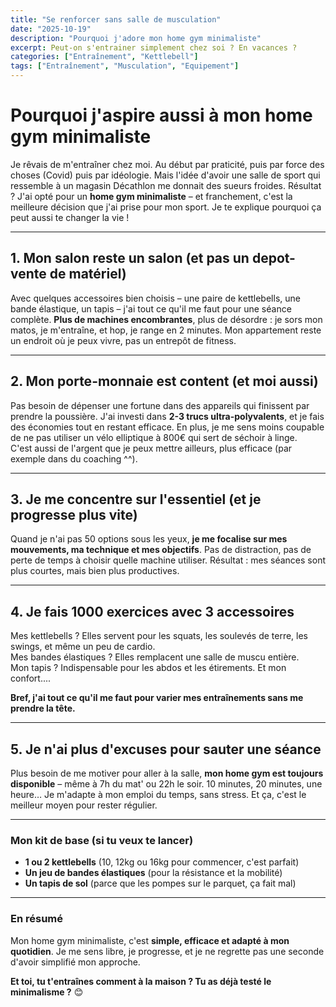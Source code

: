```yaml
---
title: "Se renforcer sans salle de musculation"
date: "2025-10-19"
description: "Pourquoi j'adore mon home gym minimaliste"
excerpt: Peut-on s'entrainer simplement chez soi ? En vacances ?
categories: ["Entraînement", "Kettlebell"]
tags: ["Entraînement", "Musculation", "Equipement"]
---
```

# Pourquoi j'aspire aussi à mon home gym minimaliste  

Je rêvais de m'entraîner chez moi. Au début par praticité, puis par force des choses (Covid) puis par idéologie. Mais l'idée d'avoir une salle de sport qui ressemble à un magasin Décathlon me donnait des sueurs froides. Résultat ? J'ai opté pour un **home gym minimaliste** – et franchement, c'est la meilleure décision que j'ai prise pour mon sport. Je te explique pourquoi ça peut aussi te changer la vie !

---

## 1. Mon salon reste un salon (et pas un depot-vente de matériel)

Avec quelques accessoires bien choisis – une paire de kettlebells, une bande élastique, un tapis – j'ai tout ce qu'il me faut pour une séance complète. **Plus de machines encombrantes**, plus de désordre : je sors mon matos, je m'entraîne, et hop, je range en 2 minutes. Mon appartement reste un endroit où je peux vivre, pas un entrepôt de fitness.

---

## 2. Mon porte-monnaie est content (et moi aussi)

Pas besoin de dépenser une fortune dans des appareils qui finissent par prendre la poussière. J'ai investi dans **2-3 trucs ultra-polyvalents**, et je fais des économies tout en restant efficace. En plus, je me sens moins coupable de ne pas utiliser un vélo elliptique à 800€ qui sert de séchoir à linge.  
C'est aussi de l'argent que je peux mettre ailleurs, plus efficace (par exemple dans du coaching ^^).  

---

## 3. Je me concentre sur l'essentiel (et je progresse plus vite)

Quand je n'ai pas 50 options sous les yeux, **je me focalise sur mes mouvements, ma technique et mes objectifs**. Pas de distraction, pas de perte de temps à choisir quelle machine utiliser. Résultat : mes séances sont plus courtes, mais bien plus productives.

---

## 4. Je fais 1000 exercices avec 3 accessoires

Mes kettlebells ? Elles servent pour les squats, les soulevés de terre, les swings, et même un peu de cardio.  
Mes bandes élastiques ? Elles remplacent une salle de muscu entière.  
Mon tapis ? Indispensable pour les abdos et les étirements. Et mon confort....  

**Bref, j'ai tout ce qu'il me faut pour varier mes entraînements sans me prendre la tête.**

---

## 5. Je n'ai plus d'excuses pour sauter une séance

Plus besoin de me motiver pour aller à la salle, **mon home gym est toujours disponible** – même à 7h du mat' ou 22h le soir. 10 minutes, 20 minutes, une heure… Je m'adapte à mon emploi du temps, sans stress. Et ça, c'est le meilleur moyen pour rester régulier.

---

### Mon kit de base (si tu veux te lancer)

- **1 ou 2 kettlebells** (10, 12kg ou 16kg pour commencer, c'est parfait)
- **Un jeu de bandes élastiques** (pour la résistance et la mobilité)
- **Un tapis de sol** (parce que les pompes sur le parquet, ça fait mal)

---
### En résumé

Mon home gym minimaliste, c'est **simple, efficace et adapté à mon quotidien**. Je me sens libre, je progresse, et je ne regrette pas une seconde d'avoir simplifié mon approche.

**Et toi, tu t'entraînes comment à la maison ? Tu as déjà testé le minimalisme ?** 😊

